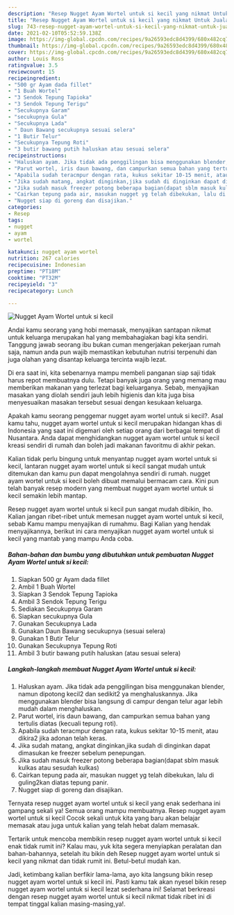 ```yaml
---
description: "Resep Nugget Ayam Wortel untuk si kecil yang nikmat Untuk Jualan"
title: "Resep Nugget Ayam Wortel untuk si kecil yang nikmat Untuk Jualan"
slug: 743-resep-nugget-ayam-wortel-untuk-si-kecil-yang-nikmat-untuk-jualan
date: 2021-02-10T05:52:59.138Z
image: https://img-global.cpcdn.com/recipes/9a26593edc8d4399/680x482cq70/nugget-ayam-wortel-untuk-si-kecil-foto-resep-utama.jpg
thumbnail: https://img-global.cpcdn.com/recipes/9a26593edc8d4399/680x482cq70/nugget-ayam-wortel-untuk-si-kecil-foto-resep-utama.jpg
cover: https://img-global.cpcdn.com/recipes/9a26593edc8d4399/680x482cq70/nugget-ayam-wortel-untuk-si-kecil-foto-resep-utama.jpg
author: Louis Ross
ratingvalue: 3.5
reviewcount: 15
recipeingredient:
- "500 gr Ayam dada fillet"
- "1 Buah Wortel"
- "3 Sendok Tepung Tapioka"
- "3 Sendok Tepung Terigu"
- "Secukupnya Garam"
- "secukupnya Gula"
- "Secukupnya Lada"
- " Daun Bawang secukupnya sesuai selera"
- "1 Butir Telur"
- "Secukupnya Tepung Roti"
- "3 butir bawang putih haluskan atau sesuai selera"
recipeinstructions:
- "Haluskan ayam. Jika tidak ada penggilingan bisa menggunakan blender, namun dipotong kecil2 dan sedikit2 ya menghaluskannya. Jika menggunakan blender bisa langsung di campur dengan telur agar lebih mudah dalam menghaluskan."
- "Parut wortel, iris daun bawang, dan campurkan semua bahan yang tertulis diatas (kecuali tepung roti)."
- "Apabila sudah teracmpur dengan rata, kukus sekitar 10-15 menit, atau dikira2 jika adonan telah keras."
- "Jika sudah matang, angkat dinginkan,jika sudah di dinginkan dapat dimasukan ke freezer sebelum penepungan."
- "Jika sudah masuk freezer potong beberapa bagian(dapat sblm masuk kulkas atau sesudah kulkas)"
- "Cairkan tepung pada air, masukan nugget yg telah dibekukan, lalu di guling2kan diatas tepung panir."
- "Nugget siap di goreng dan disajikan."
categories:
- Resep
tags:
- nugget
- ayam
- wortel

katakunci: nugget ayam wortel 
nutrition: 267 calories
recipecuisine: Indonesian
preptime: "PT18M"
cooktime: "PT32M"
recipeyield: "3"
recipecategory: Lunch

---
```



![Nugget Ayam Wortel untuk si kecil](https://img-global.cpcdn.com/recipes/9a26593edc8d4399/680x482cq70/nugget-ayam-wortel-untuk-si-kecil-foto-resep-utama.jpg)

Andai kamu seorang yang hobi memasak, menyajikan santapan nikmat untuk keluarga merupakan hal yang membahagiakan bagi kita sendiri. Tanggung jawab seorang ibu bukan cuman mengerjakan pekerjaan rumah saja, namun anda pun wajib memastikan kebutuhan nutrisi terpenuhi dan juga olahan yang disantap keluarga tercinta wajib lezat.

Di era  saat ini, kita sebenarnya mampu membeli panganan siap saji tidak harus repot membuatnya dulu. Tetapi banyak juga orang yang memang mau memberikan makanan yang terlezat bagi keluarganya. Sebab, menyajikan masakan yang diolah sendiri jauh lebih higienis dan kita juga bisa menyesuaikan masakan tersebut sesuai dengan kesukaan keluarga. 



Apakah kamu seorang penggemar nugget ayam wortel untuk si kecil?. Asal kamu tahu, nugget ayam wortel untuk si kecil merupakan hidangan khas di Indonesia yang saat ini digemari oleh setiap orang dari berbagai tempat di Nusantara. Anda dapat menghidangkan nugget ayam wortel untuk si kecil kreasi sendiri di rumah dan boleh jadi makanan favoritmu di akhir pekan.

Kalian tidak perlu bingung untuk menyantap nugget ayam wortel untuk si kecil, lantaran nugget ayam wortel untuk si kecil sangat mudah untuk ditemukan dan kamu pun dapat mengolahnya sendiri di rumah. nugget ayam wortel untuk si kecil boleh dibuat memalui bermacam cara. Kini pun telah banyak resep modern yang membuat nugget ayam wortel untuk si kecil semakin lebih mantap.

Resep nugget ayam wortel untuk si kecil pun sangat mudah dibikin, lho. Kalian jangan ribet-ribet untuk memesan nugget ayam wortel untuk si kecil, sebab Kamu mampu menyajikan di rumahmu. Bagi Kalian yang hendak menyajikannya, berikut ini cara menyajikan nugget ayam wortel untuk si kecil yang mantab yang mampu Anda coba.

<!--inarticleads1-->

##### Bahan-bahan dan bumbu yang dibutuhkan untuk pembuatan Nugget Ayam Wortel untuk si kecil:

1. Siapkan 500 gr Ayam dada fillet
1. Ambil 1 Buah Wortel
1. Siapkan 3 Sendok Tepung Tapioka
1. Ambil 3 Sendok Tepung Terigu
1. Sediakan Secukupnya Garam
1. Siapkan secukupnya Gula
1. Gunakan Secukupnya Lada
1. Gunakan  Daun Bawang secukupnya (sesuai selera)
1. Gunakan 1 Butir Telur
1. Gunakan Secukupnya Tepung Roti
1. Ambil 3 butir bawang putih haluskan (atau sesuai selera)




<!--inarticleads2-->

##### Langkah-langkah membuat Nugget Ayam Wortel untuk si kecil:

1. Haluskan ayam. Jika tidak ada penggilingan bisa menggunakan blender, namun dipotong kecil2 dan sedikit2 ya menghaluskannya. Jika menggunakan blender bisa langsung di campur dengan telur agar lebih mudah dalam menghaluskan.
1. Parut wortel, iris daun bawang, dan campurkan semua bahan yang tertulis diatas (kecuali tepung roti).
1. Apabila sudah teracmpur dengan rata, kukus sekitar 10-15 menit, atau dikira2 jika adonan telah keras.
1. Jika sudah matang, angkat dinginkan,jika sudah di dinginkan dapat dimasukan ke freezer sebelum penepungan.
1. Jika sudah masuk freezer potong beberapa bagian(dapat sblm masuk kulkas atau sesudah kulkas)
1. Cairkan tepung pada air, masukan nugget yg telah dibekukan, lalu di guling2kan diatas tepung panir.
1. Nugget siap di goreng dan disajikan.




Ternyata resep nugget ayam wortel untuk si kecil yang enak sederhana ini gampang sekali ya! Semua orang mampu membuatnya. Resep nugget ayam wortel untuk si kecil Cocok sekali untuk kita yang baru akan belajar memasak atau juga untuk kalian yang telah hebat dalam memasak.

Tertarik untuk mencoba membikin resep nugget ayam wortel untuk si kecil enak tidak rumit ini? Kalau mau, yuk kita segera menyiapkan peralatan dan bahan-bahannya, setelah itu bikin deh Resep nugget ayam wortel untuk si kecil yang nikmat dan tidak rumit ini. Betul-betul mudah kan. 

Jadi, ketimbang kalian berfikir lama-lama, ayo kita langsung bikin resep nugget ayam wortel untuk si kecil ini. Pasti kamu tak akan nyesel bikin resep nugget ayam wortel untuk si kecil lezat sederhana ini! Selamat berkreasi dengan resep nugget ayam wortel untuk si kecil nikmat tidak ribet ini di tempat tinggal kalian masing-masing,ya!.

